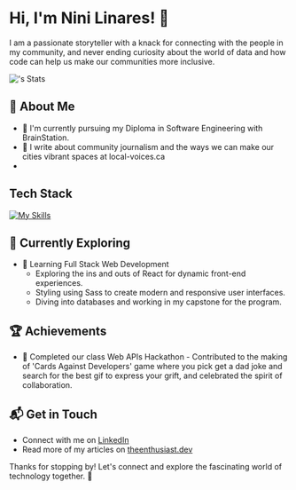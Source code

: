 # Hi, I'm Nini Linares! 👋

I am a passionate storyteller with a knack for connecting with the people in my community, and never ending curiosity about the world of data and how code can help us make our communities more inclusive.

![<username>'s Stats](https://github-readme-stats.vercel.app/api?username=<username>&theme=vue-dark&show_icons=true&hide_border=true&count_private=true)

## 🚀 About Me

- 🔭 I'm currently pursuing my Diploma in Software Engineering with BrainStation.
- 📝 I write about community journalism and the ways we can make our cities vibrant spaces at local-voices.ca
- 

## Tech Stack
[![My Skills](https://skillicons.dev/icons?i=js,html,css,wasm)](https://skillicons.dev)

## 🌱 Currently Exploring

- 🚀 Learning Full Stack Web Development
  - Exploring the ins and outs of React for dynamic front-end experiences.
  - Styling using Sass to create modern and responsive user interfaces.
  - Diving into databases and working in my capstone for the program.

 ## 🏆 Achievements

- 🌟 Completed our class Web APIs Hackathon - Contributed to the making of 'Cards Against Developers' game where you pick get a dad joke and search for the best gif to express your grift, and celebrated the spirit of collaboration.


## 📬 Get in Touch

- Connect with me on [LinkedIn](https://www.linkedin.com/in/enithevans/)
- Read more of my articles on [theenthusiast.dev](https://theenthusiast.dev)

Thanks for stopping by! Let's connect and explore the fascinating world of technology together. 🚀

